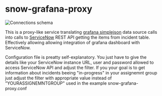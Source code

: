 # snow-grafana-proxy

![Connections schema](https://raw.githubusercontent.com/cinek810/snow-grafana-proxy/master/docs/grafana-snow-proxy.svg?sanitize=true)

This is a proxy-like service translating [grafana simplejson](https://github.com/grafana/simple-json-datasource)  data source calls into calls to [ServiceNow](https://www.servicenow.com/) REST API getting the items from incident table. Effectively allowing allowing integration of grafana dashboard with ServiceNow.  

Configuration file is preatty self-explanatory. You just have to give the details like your ServiceNow instance URL, user and password allowed to access ServiceNow API and adjust the filter. If you your goal is to get information about incidents beeing "in-progress" in your assignemnt group just adjust the filter with appropriate value instead of "YOURASSIGNEMNTGROUP" used in the example snow-grafana-proxy.conf 

